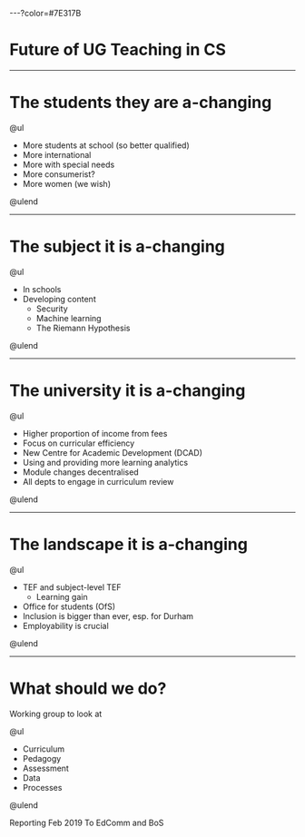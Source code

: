 ---?color=#7E317B

# Future of UG Teaching in CS

---

# The students they are a-changing

@ul

- More students at school (so better qualified)
- More international
- More with special needs
- More consumerist?
- More women (we wish)

@ulend

---
    
# The subject it is a-changing

@ul

- In schools
- Developing content
    - Security
    - Machine learning
    - The Riemann Hypothesis

@ulend

---

# The university it is a-changing

@ul

- Higher proportion of income from fees
- Focus on curricular efficiency
- New Centre for Academic Development (DCAD)
- Using and providing more learning analytics
- Module changes decentralised
- All depts to engage in curriculum review

@ulend

---

# The landscape it is a-changing

@ul

- TEF and subject-level TEF
    - Learning gain
- Office for students (OfS)
- Inclusion is bigger than ever, esp. for Durham
- Employability is crucial

@ulend

---

# What should we do?

Working group to look at

@ul

- Curriculum
- Pedagogy
- Assessment
- Data
- Processes

@ulend

Reporting Feb 2019 To EdComm and BoS


